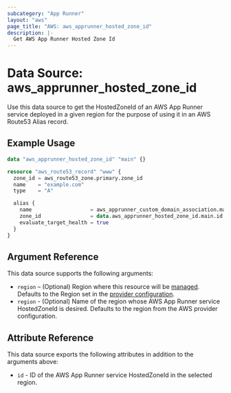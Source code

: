 ```yaml
---
subcategory: "App Runner"
layout: "aws"
page_title: "AWS: aws_apprunner_hosted_zone_id"
description: |-
  Get AWS App Runner Hosted Zone Id
---
```


# Data Source: aws_apprunner_hosted_zone_id

Use this data source to get the HostedZoneId of an AWS App Runner service deployed
in a given region for the purpose of using it in an AWS Route53 Alias record.

## Example Usage

```terraform
data "aws_apprunner_hosted_zone_id" "main" {}

resource "aws_route53_record" "www" {
  zone_id = aws_route53_zone.primary.zone_id
  name    = "example.com"
  type    = "A"

  alias {
    name                   = aws_apprunner_custom_domain_association.main.dns_target
    zone_id                = data.aws_apprunner_hosted_zone_id.main.id
    evaluate_target_health = true
  }
}
```

## Argument Reference

This data source supports the following arguments:

* `region` – (Optional) Region where this resource will be [managed](https://docs.aws.amazon.com/general/latest/gr/rande.html#regional-endpoints). Defaults to the Region set in the [provider configuration](https://registry.terraform.io/providers/hashicorp/aws/latest/docs#aws-configuration-reference).
* `region` - (Optional) Name of the region whose AWS App Runner service HostedZoneId is desired.
  Defaults to the region from the AWS provider configuration.

## Attribute Reference

This data source exports the following attributes in addition to the arguments above:

* `id` - ID of the AWS App Runner service HostedZoneId in the selected region.
